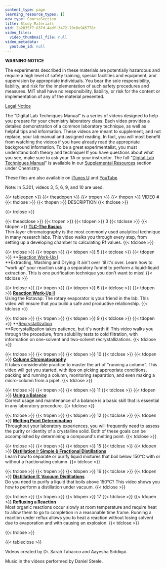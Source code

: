 ```yaml
---
content_type: page
learning_resource_types: []
ocw_type: CourseSection
title: Study Materials
uid: 2b2835f7-837d-4adf-3472-70c8e945778c
video_files:
  video_thumbnail_file: null
video_metadata:
  youtube_id: null
---
```


**WARNING NOTICE**

The experiments described in these materials are potentially hazardous and require a high level of safety training, special facilities and equipment, and supervision by appropriate individuals. You bear the sole responsibility, liability, and risk for the implementation of such safety procedures and measures. MIT shall have no responsibility, liability, or risk for the content or implementation of any of the material presented.  
  
[Legal Notice](/terms/)

The "Digital Lab Techniques Manual" is a series of videos designed to help you prepare for your chemistry laboratory class. Each video provides a detailed demonstration of a common laboratory technique, as well as helpful tips and information. These videos are meant to supplement, and not replace, your lab manual and assigned reading. In fact, you will most benefit from watching the videos if you have already read the appropriate background information. To be a great experimentalist, you must understand both theory and technique! If you have questions about what you see, make sure to ask your TA or your instructor. The full "[Digital Lab Techniques Manual](/courses/res-5-0001-digital-lab-techniques-manual-spring-2007/pages/index.htm)" is available in our [Supplemental Resources](./resolveuid/461f831cc670b59848f89b47033975ef) section under Chemistry.

These files are also available on [iTunes U](http://itunes.apple.com/WebObjects/MZStore.woa/wa/viewPodcast?id=341596954) and [YouTube](http://youtube.com/view_play_list?p=B208D0FA80AD438F).

Note: In 5.301, videos 3, 5, 6, 9, and 10 are used.

{{< tableopen >}}
{{< theadopen >}}
{{< tropen >}}
{{< thopen >}}
VIDEO #
{{< thclose >}}
{{< thopen >}}
DESCRIPTION
{{< thclose >}}

{{< trclose >}}

{{< theadclose >}}
{{< tropen >}}
{{< tdopen >}}
3
{{< tdclose >}}
{{< tdopen >}}
**[TLC-The Basics](/courses/res-5-0001-digital-lab-techniques-manual-spring-2007/resources/tlc-the-basics)**  
Thin-layer chromatography is the most commonly used analytical technique in many research labs. This video walks you through every step, from setting up a developing chamber to calculating Rf values.
{{< tdclose >}}

{{< trclose >}}
{{< tropen >}}
{{< tdopen >}}
5
{{< tdclose >}}
{{< tdopen >}}
**[Reaction Work-Up I](/courses/res-5-0001-digital-lab-techniques-manual-spring-2007/resources/reaction-work-up-i)  
**Extracting, Washing and Drying: It ain't over ‘til it's over. Learn how to "work up" your reaction using a separatory funnel to perform a liquid-liquid extraction. This is one purification technique you don't want to miss!
{{< tdclose >}}

{{< trclose >}}
{{< tropen >}}
{{< tdopen >}}
6
{{< tdclose >}}
{{< tdopen >}}
**[Reaction Work-Up II](/courses/res-5-0001-digital-lab-techniques-manual-spring-2007/resources/reaction-work-up-ii)**  
Using the Rotavap: The rotary evaporator is your friend in the lab. This video will ensure that you build a safe and productive relationship.
{{< tdclose >}}

{{< trclose >}}
{{< tropen >}}
{{< tdopen >}}
9
{{< tdclose >}}
{{< tdopen >}}
**[Recrystallization](/courses/res-5-0001-digital-lab-techniques-manual-spring-2007/resources/recrystallization)  
**Recrystallization takes patience, but it's worth it! This video walks you through the procedure, from solubility tests to cold filtration, with information on one-solvent and two-solvent recrystallizations.
{{< tdclose >}}

{{< trclose >}}
{{< tropen >}}
{{< tdopen >}}
10
{{< tdclose >}}
{{< tdopen >}}
**[Column Chromatography](/courses/res-5-0001-digital-lab-techniques-manual-spring-2007/resources/column-chromatography)**  
It takes considerable practice to master the art of "running a column". This video will get you started, with tips on picking appropriate conditions, packing and running a column, monitoring separation, and even making a micro-column from a pipet.
{{< tdclose >}}

{{< trclose >}}
{{< tropen >}}
{{< tdopen >}}
11
{{< tdclose >}}
{{< tdopen >}}
**[Using a Balance](/courses/res-5-0001-digital-lab-techniques-manual-spring-2007/resources/using-a-balance)**  
Correct usage and maintenance of a balance is a basic skill that is essential in any laboratory procedure.
{{< tdclose >}}

{{< trclose >}}
{{< tropen >}}
{{< tdopen >}}
12
{{< tdclose >}}
{{< tdopen >}}
**[Melting Point Determination](/courses/res-5-0001-digital-lab-techniques-manual-spring-2007/resources/melting-point-determination)**  
Throughout your laboratory experiences, you will frequently need to assess the purity or identity of a crystalline solid. Both of these goals can be accomplished by determining a compound's melting point.
{{< tdclose >}}

{{< trclose >}}
{{< tropen >}}
{{< tdopen >}}
15
{{< tdclose >}}
{{< tdopen >}}
**[Distillation I: Simple & Fractional Distillations](/courses/res-5-0001-digital-lab-techniques-manual-spring-2007/resources/distillation-i-simple-fractional-distillations)**  
Learn how to separate or purify liquid mixtures that boil below 150°C with or without a fractionating column.
{{< tdclose >}}

{{< trclose >}}
{{< tropen >}}
{{< tdopen >}}
16
{{< tdclose >}}
{{< tdopen >}}
[**Distillation II: Vacuum Distillations**](/courses/res-5-0001-digital-lab-techniques-manual-spring-2007/resources/distillation-ii-vacuum-distillations)  
Do you need to purify a liquid that boils above 150°C? This video shows you how to perform a distillation under vacuum.
{{< tdclose >}}

{{< trclose >}}
{{< tropen >}}
{{< tdopen >}}
17
{{< tdclose >}}
{{< tdopen >}}
[**Refluxing a Reaction**](/courses/res-5-0001-digital-lab-techniques-manual-spring-2007/resources/refluxing-a-reaction)  
Most organic reactions occur slowly at room temperature and require heat to allow them to go to completion in a reasonable time frame. Running a reaction under reflux allows you to heat a reaction without losing solvent due to evaporation and with causing an explosion.
{{< tdclose >}}

{{< trclose >}}

{{< tableclose >}}

Videos created by Dr. Sarah Tabacco and Aayesha Siddiqui.

Music in the videos performed by Daniel Steele.